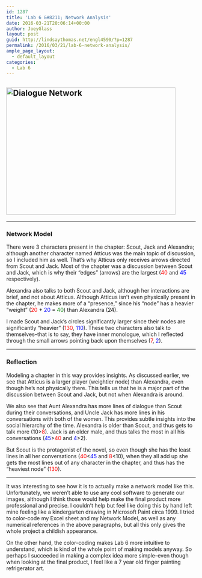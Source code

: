 ```yaml
---
id: 1287
title: 'Lab 6 &#8211; Network Analysis'
date: 2016-03-21T20:06:14+00:00
author: JoeyGlass
layout: post
guid: http://lindsaythomas.net/engl4590/?p=1287
permalink: /2016/03/21/lab-6-network-analysis/
ample_page_layout:
  - default_layout
categories:
  - Lab 6
---
```

## <a href="http://lindsaythomas.net/engl4590/wp-content/uploads/sites/10/2016/03/Dialogue-Network.jpg" rel="attachment wp-att-1288"><img class="aligncenter wp-image-1288" src="http://lindsaythomas.net/engl4590/wp-content/uploads/sites/10/2016/03/Dialogue-Network.jpg" alt="Dialogue Network" width="450" height="338" srcset="http://lindsaythomas.net/engl4590/wp-content/uploads/sites/10/2016/03/Dialogue-Network.jpg 800w, http://lindsaythomas.net/engl4590/wp-content/uploads/sites/10/2016/03/Dialogue-Network-300x225.jpg 300w, http://lindsaythomas.net/engl4590/wp-content/uploads/sites/10/2016/03/Dialogue-Network-768x576.jpg 768w" sizes="(max-width: 450px) 100vw, 450px" /></a>

* * *

### Network Model

There were 3 characters present in the chapter: Scout, Jack and Alexandra; although another character named Atticus was the main topic of discussion, so I included him as well. That&#8217;s why Atticus only receives arrows directed from Scout and Jack. Most of the chapter was a discussion between Scout and Jack, which is why their &#8220;edges&#8221; (arrows) are the largest (<span style="color: #ff0000">40</span><span> <span style="color: #333333">and </span></span><span style="color: #0000ff">45 <span style="color: #333333">respectively</span></span>).

Alexandra also talks to both Scout and Jack, although her interactions are brief, and not about Atticus. Although Atticus isn&#8217;t even physically present in the chapter, he makes more of a &#8220;presence,&#8221; since his &#8220;node&#8221; has a heavier &#8220;weight&#8221; (<span style="color: #ff0000">20 <span style="color: #000000">+ <span style="color: #0000ff">20</span> =</span> </span><span style="color: #008000">40</span>) than Alexandra (<span style="color: #000000">24</span>).

I made Scout and Jack&#8217;s circles significantly larger since their nodes are significantly &#8220;heavier&#8221; (<span style="color: #ff0000">130</span>, <span style="color: #0000ff">110</span>). These two characters also talk to themselves&#8211;that is to say, they have inner monologue, which I reflected through the small arrows pointing back upon themselves (<span style="color: #ff0000">7</span>, <span style="color: #0000ff">2</span>).

* * *

### Reflection

Modeling a chapter in this way provides insights. As discussed earlier, we see that Atticus is a larger player (weightier node) than Alexandra, even though he&#8217;s not physically there. This tells us that he is a major part of the discussion between Scout and Jack, but not when Alexandra is around.

We also see that Aunt Alexandra has more lines of dialogue than Scout during their conversations, and Uncle Jack has more lines in his conversations with both of the women. This provides subtle insights into the social hierarchy of the time. Alexandra is older than Scout, and thus gets to talk more (<span style="color: #000000">10</span>><span style="color: #ff0000">8</span>). Jack is an older male, and thus talks the most in all his conversations (<span style="color: #0000ff">45</span>><span style="color: #ff0000">40</span> and <span style="color: #0000ff">4</span>><span style="color: #000000">2</span>).

But Scout is the protagonist of the novel, so even though she has the least lines in all her conversations (<span style="color: #ff0000">40</span><<span style="color: #0000ff">45</span> and <span style="color: #ff0000">8</span><<span style="color: #000000">10</span>), when they all add up she gets the most lines out of any character in the chapter, and thus has the &#8220;heaviest node&#8221; (<span style="color: #ff0000">130</span>).

* * *

It was interesting to see how it is to actually make a network model like this. Unfortunately, we weren&#8217;t able to use any cool software to generate our images, although I think those would help make the final product more professional and precise. I couldn&#8217;t help but feel like doing this by hand left mine feeling like a kindergarten drawing in Microsoft Paint circa 1999. I tried to color-code my Excel sheet and my Network Model, as well as any numerical references in the above paragraphs, but all this only gives the whole project a childish appearance.

On the other hand, the color-coding makes Lab 6 more intuitive to understand, which is kind of the whole point of making models anyway. So perhaps I succeeded in making a complex idea more simple&#8211;even though when looking at the final product, I feel like a 7 year old finger painting refrigerator art.